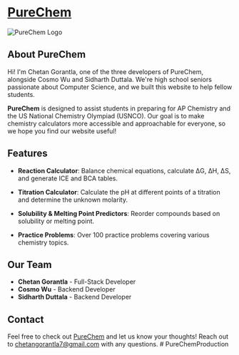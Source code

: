 # [PureChem](https://purechem.vercel.app)

![PureChem Logo](https://cdn-icons-png.flaticon.com/512/8758/8758581.png)

## About PureChem

Hi! I'm Chetan Gorantla, one of the three developers of PureChem, alongside Cosmo Wu and Sidharth Duttala. We're high school seniors passionate about Computer Science, and we built this website to help fellow students.

**PureChem** is designed to assist students in preparing for AP Chemistry and the US National Chemistry Olympiad (USNCO). Our goal is to make chemistry calculators more accessible and approachable for everyone, so we hope you find our website useful!

## Features

- **Reaction Calculator**: Balance chemical equations, calculate ΔG, ΔH, ΔS, and generate ICE and BCA tables.
  
- **Titration Calculator**: Calculate the pH at different points of a titration and determine the unknown molarity.

- **Solubility & Melting Point Predictors**: Reorder compounds based on solubility or melting point.

- **Practice Problems**: Over 100 practice problems covering various chemistry topics.

## Our Team

- **Chetan Gorantla** - Full-Stack Developer
- **Cosmo Wu** - Backend Developer
- **Sidharth Duttala** - Backend Developer

## Contact

Feel free to check out [PureChem](https://purechem.vercel.app) and let us know your thoughts!
Reach out to chetangorantla7@gmail.com with any questions.
#   P u r e C h e m P r o d u c t i o n  
 